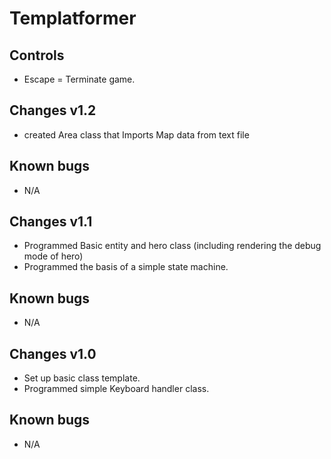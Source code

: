 Templatformer
============
Controls
------------
- Escape = Terminate game.

Changes v1.2
------------
- created Area class that Imports Map data from text file

Known bugs
------------
- N/A

Changes v1.1
------------
- Programmed Basic entity and hero class (including rendering the debug mode of hero)
- Programmed the basis of a simple state machine.

Known bugs
------------
- N/A

Changes v1.0
------------
- Set up basic class template.
- Programmed simple Keyboard handler class.

Known bugs
------------
- N/A